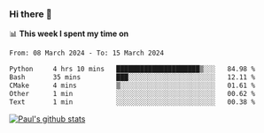 ### Hi there 👋

📊 **This week I spent my time on**
<!--START_SECTION:waka-->

```txt
From: 08 March 2024 - To: 15 March 2024

Python     4 hrs 10 mins   █████████████████████▒░░░   84.98 %
Bash       35 mins         ███░░░░░░░░░░░░░░░░░░░░░░   12.11 %
CMake      4 mins          ▒░░░░░░░░░░░░░░░░░░░░░░░░   01.61 %
Other      1 min           ░░░░░░░░░░░░░░░░░░░░░░░░░   00.62 %
Text       1 min           ░░░░░░░░░░░░░░░░░░░░░░░░░   00.38 %
```

<!--END_SECTION:waka-->


[![Paul's github stats](https://github-readme-stats.vercel.app/api?username=mickeyouyou&theme=dracula&show_icons=true)](https://github.com/anuraghazra/github-readme-stats)
